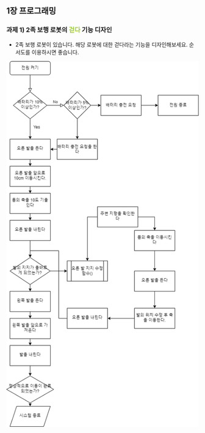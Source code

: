## 1장 프로그래밍
### 과제 1) 2족 보행 로봇의 <span style="color:yellowgreen">걷다</span> 기능 디자인
* 2족 보행 로봇이 있습니다. 해당 로봇에 대한 걷다라는 기능을 디자인해보세요. 순서도를 이용하시면 좋습니다.

![걷는 로봇 순서도](/src\img\week1-1.png)
